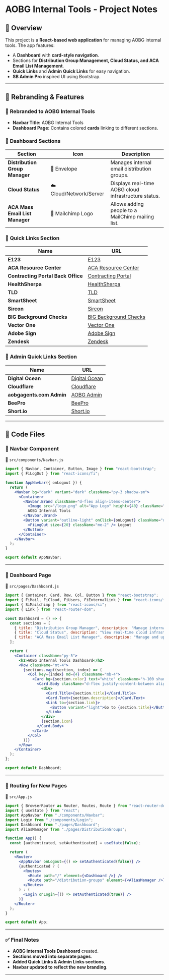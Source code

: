 # AOBG Internal Tools - Project Notes

## 📌 Overview
This project is a **React-based web application** for managing AOBG internal tools. The app features:
- A **Dashboard** with **card-style navigation**.
- Sections for **Distribution Group Management, Cloud Status, and ACA Email List Management**.
- **Quick Links** and **Admin Quick Links** for easy navigation.
- **SB Admin Pro** inspired UI using Bootstrap.

---

## 📌 Rebranding & Features
### 🔹 **Rebranded to AOBG Internal Tools**
- **Navbar Title:** AOBG Internal Tools
- **Dashboard Page:** Contains colored **cards** linking to different sections.

### 🔹 **Dashboard Sections**
| Section | Icon | Description |
|---------|------|-------------|
| **Distribution Group Manager** | 📧 Envelope | Manages internal email distribution groups. |
| **Cloud Status** | ☁️ Cloud/Network/Server | Displays real-time AOBG cloud infrastructure status. |
| **ACA Mass Email List Manager** | 📨 Mailchimp Logo | Allows adding people to a MailChimp mailing list. |

### 🔹 **Quick Links Section**
| Name | URL |
|------|-----|
| **E123** | [E123](https://aobgenrollment.com/manage/) |
| **ACA Resource Center** | [ACA Resource Center](https://aobgagents.com/aca/) |
| **Contracting Portal Back Office** | [Contracting Portal](https://agents.aobgrp.com/manage) |
| **HealthSherpa** | [HealthSherpa](https://healthsherpa.com/sessions/new) |
| **TLD** | [TLD](https://aobg.tldcrm.com/adg/index?limit=100&page=1) |
| **SmartSheet** | [SmartSheet](https://app.smartsheet.com/workspaces/) |
| **Sircon** | [Sircon](https://www.sircon.com/login.jsp?accountType=business) |
| **BIG Background Checks** | [BIG Background Checks](https://v2.mybig.com/dashboard/page/home) |
| **Vector One** | [Vector One](https://debit-check.com/login) |
| **Adobe Sign** | [Adobe Sign](https://gallagher.na1.adobesign.com/account/homeJS) |
| **Zendesk** | [Zendesk](https://aobg.zendesk.com/agent//) |

### 🔹 **Admin Quick Links Section**
| Name | URL |
|------|-----|
| **Digital Ocean** | [Digital Ocean](https://cloud.digitalocean.com/projects) |
| **Cloudflare** | [Cloudflare](https://dash.cloudflare.com/) |
| **aobgagents.com Admin** | [AOBG Admin](https://aobgagents.com/manager/) |
| **BeePro** | [BeePro](https://pro.beefree.io/) |
| **Short.io** | [Short.io](https://app.short.io/users/dashboard/links) |

---

## 📌 Code Files

### 🔹 **Navbar Component**
📄 `src/components/Navbar.js`
```jsx
import { Navbar, Container, Button, Image } from "react-bootstrap";
import { FiLogOut } from "react-icons/fi";

function AppNavbar({ onLogout }) {
  return (
    <Navbar bg="dark" variant="dark" className="py-3 shadow-sm">
      <Container>
        <Navbar.Brand className="d-flex align-items-center">
          <Image src="/logo.png" alt="App Logo" height={40} className="me-2" />
          AOBG Internal Tools
        </Navbar.Brand>
        <Button variant="outline-light" onClick={onLogout} className="d-flex align-items-center">
          <FiLogOut size={20} className="me-2" /> Logout
        </Button>
      </Container>
    </Navbar>
  );
}

export default AppNavbar;
```

---

### 🔹 **Dashboard Page**
📄 `src/pages/Dashboard.js`
```jsx
import { Container, Card, Row, Col, Button } from "react-bootstrap";
import { FiMail, FiCloud, FiUsers, FiExternalLink } from "react-icons/fi";
import { SiMailchimp } from "react-icons/si";
import { Link } from "react-router-dom";

const Dashboard = () => {
  const sections = [
    { title: "Distribution Group Manager", description: "Manage internal email distribution groups.", icon: <FiMail size={50} />, color: "primary", link: "/distribution-groups" },
    { title: "Cloud Status", description: "View real-time cloud infrastructure status.", icon: <FiCloud size={50} />, color: "success", link: "/cloud-status" },
    { title: "ACA Mass Email List Manager", description: "Manage and update your MailChimp mailing list.", icon: <SiMailchimp size={50} />, color: "warning", link: "/aca-email-manager" }
  ];

  return (
    <Container className="py-5">
      <h2>AOBG Internal Tools Dashboard</h2>
      <Row className="mt-4">
        {sections.map((section, index) => (
          <Col key={index} md={4} className="mb-4">
            <Card bg={section.color} text="white" className="h-100 shadow">
              <Card.Body className="d-flex justify-content-between align-items-center">
                <div>
                  <Card.Title>{section.title}</Card.Title>
                  <Card.Text>{section.description}</Card.Text>
                  <Link to={section.link}>
                    <Button variant="light">Go to {section.title}</Button>
                  </Link>
                </div>
                {section.icon}
              </Card.Body>
            </Card>
          </Col>
        ))}
      </Row>
    </Container>
  );
};

export default Dashboard;
```

---

### 🔹 **Routing for New Pages**
📄 `src/App.js`
```jsx
import { BrowserRouter as Router, Routes, Route } from "react-router-dom";
import { useState } from "react";
import AppNavbar from "./components/Navbar";
import Login from "./components/Login";
import Dashboard from "./pages/Dashboard";
import AliasManager from "./pages/DistributionGroups";

function App() {
  const [authenticated, setAuthenticated] = useState(false);

  return (
    <Router>
      <AppNavbar onLogout={() => setAuthenticated(false)} />
      {authenticated ? (
        <Routes>
          <Route path="/" element={<Dashboard />} />
          <Route path="/distribution-groups" element={<AliasManager />} />
        </Routes>
      ) : (
        <Login onLogin={() => setAuthenticated(true)} />
      )}
    </Router>
  );
}

export default App;
```

---

### ✅ **Final Notes**
- **AOBG Internal Tools Dashboard** created.
- **Sections moved into separate pages**.
- **Added Quick Links & Admin Links sections**.
- **Navbar updated to reflect the new branding**.

---
